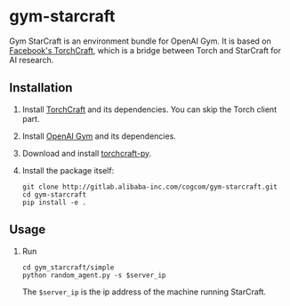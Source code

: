 # gym-starcraft
Gym StarCraft is an environment bundle for OpenAI Gym. It is based on [Facebook's TorchCraft](https://github.com/TorchCraft/TorchCraft), which is a bridge between Torch and StarCraft for AI research.

## Installation

1. Install [TorchCraft](https://github.com/TorchCraft/TorchCraft) and its dependencies. You can skip the Torch client part. 

2. Install [OpenAI Gym](https://github.com/openai/gym) and its dependencies.

3. Download and install [torchcraft-py](http://gitlab.alibaba-inc.com/cogcom/torchcraft-py).

4. Install the package itself:
    ```
    git clone http://gitlab.alibaba-inc.com/cogcom/gym-starcraft.git
    cd gym-starcraft
    pip install -e .
    ```

## Usage
1. Run

    ```
    cd gym_starcraft/simple
    python random_agent.py -s $server_ip
    ```
    
    The `$server_ip` is the ip address of the machine running StarCraft.   
    